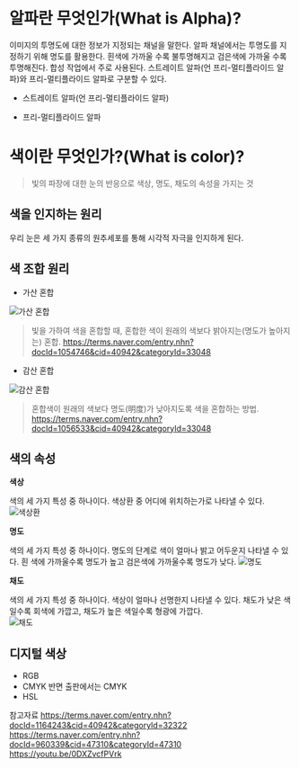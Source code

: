 # 알파란 무엇인가(What is Alpha)?
이미지의 투명도에 대한 정보가 지정되는 채널을 말한다. 알파 채널에서는 투명도를 지정하기 위해 명도를 활용한다. 흰색에 가까울 수록 불투명해지고 검은색에 가까울 수록 투명해진다. 합성 작업에서 주로 사용된다. 스트레이트 알파(언 프리-멀티플라이드 알파)와 프리-멀티플라이드 알파로 구분할 수 있다. 

* 스트레이트 알파(언 프리-멀티플라이드 알파)

* 프리-멀티플라이드 알파


# 색이란 무엇인가?(What is color)?

>빛의 파장에 대한 눈의 반응으로 색상, 명도, 채도의 속성을 가지는 것


## 색을 인지하는 원리 
우리 눈은 세 가지 종류의 원추세포를 통해 시각적 자극을 인지하게 된다. 
## 색 조합 원리 
* 가산 혼합

![가산 혼합](https://user-images.githubusercontent.com/71231278/93718441-38dfcf00-fbb7-11ea-9e76-56f940febfc2.jpg)

>빛을 가하여 색을 혼합할 때, 혼합한 색이 원래의 색보다 밝아지는(명도가 높아지는) 혼합.
https://terms.naver.com/entry.nhn?docId=1054746&cid=40942&categoryId=33048
* 감산 혼합


![감산 혼합](https://user-images.githubusercontent.com/71231278/93718443-3a10fc00-fbb7-11ea-8560-3d9f0ca68133.jpg)

>혼합색이 원래의 색보다 명도(明度)가 낮아지도록 색을 혼합하는 방법.
https://terms.naver.com/entry.nhn?docId=1056533&cid=40942&categoryId=33048

## 색의 속성
**색상**

색의 세 가지 특성 중 하나이다. 색상환 중 어디에 위치하는가로 나타낼 수 있다. 
![색상환](https://user-images.githubusercontent.com/71231278/93719021-dc7eae80-fbba-11ea-9c36-eaaf99795c5a.png)

**명도**

색의 세 가지 특성 중 하나이다. 명도의 단계로 색이 얼마나 밝고 어두운지 나타낼 수 있다. 흰 색에 가까울수록 명도가 높고 검은색에 가까울수록 명도가 낮다. 
![명도](https://user-images.githubusercontent.com/71231278/93719228-0ab0be00-fbbc-11ea-9115-3cdc526e4c8e.jpg)

**채도** 

색의 세 가지 특성 중 하나이다. 색상이 얼마나 선명한지 나타낼 수 있다. 채도가 낮은 색일수록 회색에 가깝고, 채도가 높은 색일수록 형광에 가깝다.   
![채도](https://user-images.githubusercontent.com/71231278/93719274-5feccf80-fbbc-11ea-993a-5c8b053ce01f.png)

## 디지털 색상

* RGB 
* CMYK
반면 출판에서는 CMYK 
* HSL

참고자료
https://terms.naver.com/entry.nhn?docId=1164243&cid=40942&categoryId=32322
https://terms.naver.com/entry.nhn?docId=960339&cid=47310&categoryId=47310
https://youtu.be/0DXZvcfPVrk
